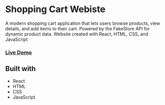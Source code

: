 # Shopping Cart Webiste

A modern shopping cart application that lets users browse products, view details, and add items to their cart. Powered by the FakeStore API for dynamic product data. Website created with React, HTML, CSS, and JavaScript

### **[Live Demo](https://2f1020f0.shopping-cart-3b6.pages.dev/)**

## Built with

- React
- HTML
- CSS
- JavaScript
